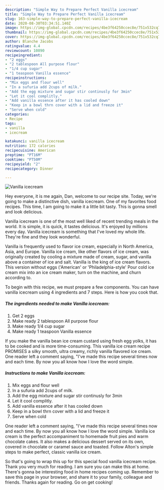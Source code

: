```yaml
---
description: "Simple Way to Prepare Perfect Vanilla icecream"
title: "Simple Way to Prepare Perfect Vanilla icecream"
slug: 163-simple-way-to-prepare-perfect-vanilla-icecream
date: 2020-08-30T03:34:51.140Z
image: https://img-global.cpcdn.com/recipes/4be3f64250ccec8e/751x532cq70/vanilla-icecream-recipe-main-photo.jpg
thumbnail: https://img-global.cpcdn.com/recipes/4be3f64250ccec8e/751x532cq70/vanilla-icecream-recipe-main-photo.jpg
cover: https://img-global.cpcdn.com/recipes/4be3f64250ccec8e/751x532cq70/vanilla-icecream-recipe-main-photo.jpg
author: Blanche Jacobs
ratingvalue: 4.4
reviewcount: 10890
recipeingredient:
- "2 eggs"
- "2 tablespoon All purpose flour"
- "1/4 cup sugar"
- "1 teaspoon Vanilla essence"
recipeinstructions:
- "Mix eggs and flour well"
- "In a sufuria add 2cups of milk."
- "Add the egg mixture and sugar stir continusly for 3min"
- "Let it cool complitly."
- "Add vanilla essence after it has cooled down"
- "Keep in a bowl thrn cover with a lid and freeze it"
- "Serve when cold"
categories:
- Recipe
tags:
- vanilla
- icecream

katakunci: vanilla icecream 
nutrition: 172 calories
recipecuisine: American
preptime: "PT16M"
cooktime: "PT50M"
recipeyield: "2"
recipecategory: Dinner

---
```



![Vanilla icecream](https://img-global.cpcdn.com/recipes/4be3f64250ccec8e/751x532cq70/vanilla-icecream-recipe-main-photo.jpg)

Hey everyone, it is me again, Dan, welcome to our recipe site. Today, we're going to make a distinctive dish, vanilla icecream. One of my favorites food recipes. This time, I am going to make it a little bit tasty. This is gonna smell and look delicious.

Vanilla icecream is one of the most well liked of recent trending meals in the world. It is simple, it is quick, it tastes delicious. It's enjoyed by millions every day. Vanilla icecream is something that I've loved my whole life. They're fine and they look wonderful.

Vanilla is frequently used to flavor ice cream, especially in North America, Asia, and Europe. Vanilla ice cream, like other flavors of ice cream, was originally created by cooling a mixture made of cream, sugar, and vanilla above a container of ice and salt. Vanilla is the king of ice cream flavors. This version without eggs (&#39;American&#39; or &#39;Philadelphia-style&#39; Pour cold ice cream mix into an ice cream maker, turn on the machine, and churn according to.


To begin with this recipe, we must prepare a few components. You can have vanilla icecream using 4 ingredients and 7 steps. Here is how you cook that.

<!--inarticleads1-->

##### The ingredients needed to make Vanilla icecream:

1. Get 2 eggs
1. Make ready 2 tablespoon All purpose flour
1. Make ready 1/4 cup sugar
1. Make ready 1 teaspoon Vanilla essence


If you make the vanilla bean ice cream custard using fresh egg yolks, it has to be cooked and is more time-consuming. This vanilla ice cream recipe PROMISES a silky smooth, ultra creamy, richly vanilla flavored ice cream. One reader left a comment saying, &#34;I&#39;ve made this recipe several times now and each time. By now you all know how I love the word simple. 

<!--inarticleads2-->

##### Instructions to make Vanilla icecream:

1. Mix eggs and flour well
1. In a sufuria add 2cups of milk.
1. Add the egg mixture and sugar stir continusly for 3min
1. Let it cool complitly.
1. Add vanilla essence after it has cooled down
1. Keep in a bowl thrn cover with a lid and freeze it
1. Serve when cold


One reader left a comment saying, &#34;I&#39;ve made this recipe several times now and each time. By now you all know how I love the word simple. Vanilla ice cream is the perfect accompaniment to homemade fruit pies and warm chocolate cakes. It also makes a delicious dessert served on its own, covered in chocolate or caramel sauce and toasted. Follow Alton&#39;s simple steps to make perfect, classic vanilla ice cream. 

So that's going to wrap this up for this special food vanilla icecream recipe. Thank you very much for reading. I am sure you can make this at home. There's gonna be interesting food in home recipes coming up. Remember to save this page in your browser, and share it to your family, colleague and friends. Thanks again for reading. Go on get cooking!
